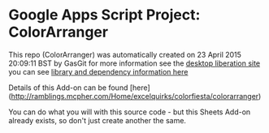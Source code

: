 # Google Apps Script Project: ColorArranger
This repo (ColorArranger) was automatically created on 23 April 2015 20:09:11 BST by GasGit
for more information see the [desktop liberation site](http://ramblings.mcpher.com/Home/excelquirks/drivesdk/gettinggithubready "desktop liberation")
you can see [library and dependency information here](dependencies.md)

Details of this Add-on can be found [here] (http://ramblings.mcpher.com/Home/excelquirks/colorfiesta/colorarranger)

You can do what you will with this source code - but this Sheets Add-on already exists, so don't just create another the same.
